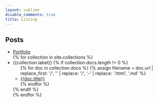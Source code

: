 ```yaml
---
layout: sublime
disable_comments: true
title: Listing
---
```


## Posts

<div>
    <ul id="collections" class="treeview">
        <a href="{{site.url}}">
            <li>Portfolio</li>
        </a>
        {% for collection in site.collections %}
        <li>
            {{collection.label}}
            {% if collection.docs.length != 0 %}
            <ul>
                {% for doc in collection.docs %}
                {% assign filename = doc.url | replace_first: '/', '' | replace: '/', '-'  | replace: '.html', '.md' %}
                <a href="{{filename}}">
                    <li>{{doc.title}}</li>
                </a>
                {% endfor %}
            </ul>
            {% endif %}
        </li>
        {% endfor %}
    </ul>
</div>
